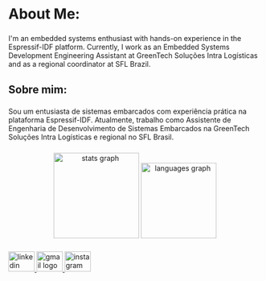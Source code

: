 <h1 align="left">About Me:</h1>

###

<p align="left">I'm an embedded systems enthusiast with hands-on experience in the Espressif-IDF platform. Currently, I work as an Embedded Systems Development Engineering Assistant at GreenTech Soluções Intra Logísticas and as a regional coordinator at SFL Brazil.</p>

###

<h2 align="left">Sobre mim:</h2>

###

<p align="left">Sou um entusiasta de sistemas embarcados com experiência prática na plataforma Espressif-IDF. Atualmente, trabalho como Assistente de Engenharia de Desenvolvimento de Sistemas Embarcados na GreenTech Soluções Intra Logísticas e regional no SFL Brasil.</p>

###

<div align="center">
  <img src="https://github-readme-stats.vercel.app/api?username=joaouzeda&hide_title=true&hide_rank=false&show_icons=true&include_all_commits=true&count_private=true&disable_animations=false&theme=dark&locale=en&hide_border=true&order=1" height="170" alt="stats graph"  />
  <img src="https://github-readme-stats.vercel.app/api/top-langs?username=joaouzeda&locale=en&hide_title=true&layout=compact&card_width=320&langs_count=5&theme=dark&hide_border=true&order=2" height="150" alt="languages graph"  />
</div>

###

<div align="left">
  <a href="https://www.linkedin.com/in/jo%C3%A3o-gabriel-uz%C3%AAda-9591b4172/" target="_blank">
    <img src="https://raw.githubusercontent.com/maurodesouza/profile-readme-generator/master/src/assets/icons/social/linkedin/default.svg" width="52" height="40" alt="linkedin logo"  />
  </a>
  <a href="uzeda.joao.p@gmail.com" target="_blank">
    <img src="https://raw.githubusercontent.com/maurodesouza/profile-readme-generator/master/src/assets/icons/social/gmail/default.svg" width="52" height="40" alt="gmail logo"  />
  </a>
  <a href="https://www.instagram.com/joao.uzeda?igsh=MWs4dW14ZmIwbmQ4ag==" target="_blank">
    <img src="https://raw.githubusercontent.com/maurodesouza/profile-readme-generator/master/src/assets/icons/social/instagram/default.svg" width="52" height="40" alt="instagram logo"  />
  </a>
</div>

###
